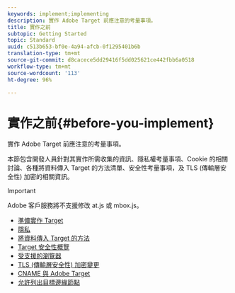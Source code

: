 ```yaml
---
keywords: implement;implementing
description: 實作 Adobe Target 前應注意的考量事項。
title: 實作之前
subtopic: Getting Started
topic: Standard
uuid: c513b653-bf0e-4a94-afcb-0f1295401b6b
translation-type: tm+mt
source-git-commit: d8cacece5dd29416f5dd025621ce442fbb6a0518
workflow-type: tm+mt
source-wordcount: '113'
ht-degree: 96%

---
```



# 實作之前{#before-you-implement}

實作 Adobe Target 前應注意的考量事項。

本節包含開發人員針對其實作所需收集的資訊、隱私權考量事項、Cookie 的相關討論、各種將資料傳入 Target 的方法清單、安全性考量事項，及 TLS (傳輸層安全性) 加密的相關資訊。

>[!IMPORTANT]
>
>Adobe 客戶服務將不支援修改 at.js 或 mbox.js。

- [準備實作 Target](prepare-to-implement-target.md)
- [隱私](c-privacy/privacy.md)
- [將資料傳入 Target 的方法](c-methods-to-get-data-into-target/methods-to-get-data-into-target.md)
- [Target 安全性概覽](target-security-overview.md)
- [受支援的瀏覽器](supported-browsers.md)
- [TLS (傳輸層安全性) 加密變更](tls-transport-layer-security-encryption.md)
- [CNAME 與 Adobe Target](implement-cname-support-in-target.md)
- [允許列出目標邊緣節點](/help/c-implementing-target/c-considerations-before-you-implement-target/allowlist-edges.md)